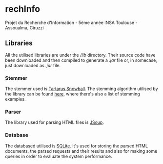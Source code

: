 # rechInfo
Projet du Recherche d'Information - 5ème année INSA Toulouse - Assoualma, Ciruzzi

## Libraries
All the utilised libraries are under the _/lib_ directory. Their source code have been downloaded and then compiled to generate a _.jar_ file or, in somecase, just downloaded as _.jar_ file.

### Stemmer
The stemmer used is [Tartarus Snowball](http://snowball.tartarus.org/). The stemming algorithm utilised by the library can be found [here](http://snowball.tartarus.org/algorithms/french/stemmer.html), where there's also a list of stemming examples.

### Parser
The library used for parsing HTML files is [JSoup](https://jsoup.org/).

### Database
The databased utilised is [SQLite](https://sqlite.org/). It's used for storing the parsed HTML documents, the parsed requests and their results and also for making some queries in order to evaluate the system performance.
